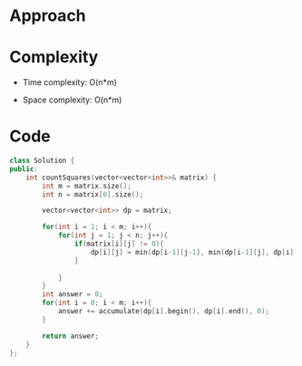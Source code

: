 # Approach
<!-- Describe your approach to solving the problem. -->

# Complexity
- Time complexity: O(n*m)
<!-- Add your time complexity here, e.g. $$O(n)$$ -->

- Space complexity: O(n*m)
<!-- Add your space complexity here, e.g. $$O(n)$$ -->

# Code
```cpp []
class Solution {
public:
    int countSquares(vector<vector<int>>& matrix) {
        int m = matrix.size();
        int n = matrix[0].size();

        vector<vector<int>> dp = matrix;

        for(int i = 1; i < m; i++){
            for(int j = 1; j < n; j++){
                if(matrix[i][j] != 0){
                    dp[i][j] = min(dp[i-1][j-1], min(dp[i-1][j], dp[i][j-1])) + 1;
                }
                
            }
        }
        int answer = 0;
        for(int i = 0; i < m; i++){
            answer += accumulate(dp[i].begin(), dp[i].end(), 0);
        }

        return answer; 
    }
};
```
